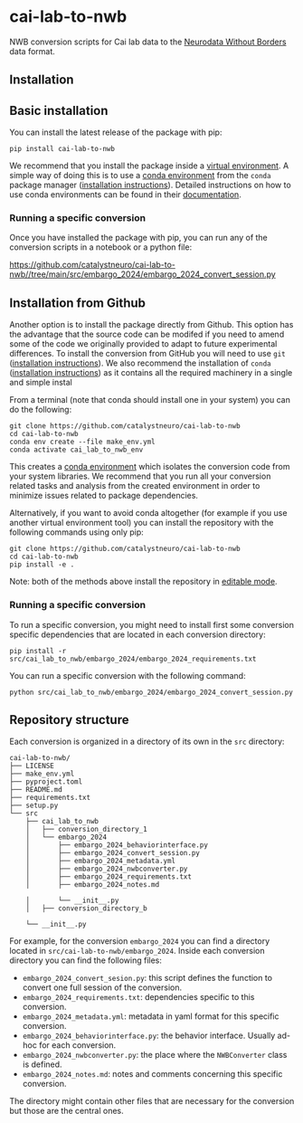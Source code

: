 # cai-lab-to-nwb
NWB conversion scripts for Cai lab data to the [Neurodata Without Borders](https://nwb-overview.readthedocs.io/) data format.


## Installation
## Basic installation

You can install the latest release of the package with pip:

```
pip install cai-lab-to-nwb
```

We recommend that you install the package inside a [virtual environment](https://docs.python.org/3/tutorial/venv.html). A simple way of doing this is to use a [conda environment](https://docs.conda.io/projects/conda/en/latest/user-guide/concepts/environments.html) from the `conda` package manager ([installation instructions](https://docs.conda.io/en/latest/miniconda.html)). Detailed instructions on how to use conda environments can be found in their [documentation](https://docs.conda.io/projects/conda/en/latest/user-guide/tasks/manage-environments.html).

### Running a specific conversion
Once you have installed the package with pip, you can run any of the conversion scripts in a notebook or a python file:

https://github.com/catalystneuro/cai-lab-to-nwb//tree/main/src/embargo_2024/embargo_2024_convert_session.py




## Installation from Github
Another option is to install the package directly from Github. This option has the advantage that the source code can be modifed if you need to amend some of the code we originally provided to adapt to future experimental differences. To install the conversion from GitHub you will need to use `git` ([installation instructions](https://github.com/git-guides/install-git)). We also recommend the installation of `conda` ([installation instructions](https://docs.conda.io/en/latest/miniconda.html)) as it contains all the required machinery in a single and simple instal

From a terminal (note that conda should install one in your system) you can do the following:

```
git clone https://github.com/catalystneuro/cai-lab-to-nwb
cd cai-lab-to-nwb
conda env create --file make_env.yml
conda activate cai_lab_to_nwb_env
```

This creates a [conda environment](https://docs.conda.io/projects/conda/en/latest/user-guide/concepts/environments.html) which isolates the conversion code from your system libraries.  We recommend that you run all your conversion related tasks and analysis from the created environment in order to minimize issues related to package dependencies.

Alternatively, if you want to avoid conda altogether (for example if you use another virtual environment tool) you can install the repository with the following commands using only pip:

```
git clone https://github.com/catalystneuro/cai-lab-to-nwb
cd cai-lab-to-nwb
pip install -e .
```

Note:
both of the methods above install the repository in [editable mode](https://pip.pypa.io/en/stable/cli/pip_install/#editable-installs).

### Running a specific conversion
To run a specific conversion, you might need to install first some conversion specific dependencies that are located in each conversion directory:
```
pip install -r src/cai_lab_to_nwb/embargo_2024/embargo_2024_requirements.txt
```

You can run a specific conversion with the following command:
```
python src/cai_lab_to_nwb/embargo_2024/embargo_2024_convert_session.py
```

## Repository structure
Each conversion is organized in a directory of its own in the `src` directory:

    cai-lab-to-nwb/
    ├── LICENSE
    ├── make_env.yml
    ├── pyproject.toml
    ├── README.md
    ├── requirements.txt
    ├── setup.py
    └── src
        ├── cai_lab_to_nwb
        │   ├── conversion_directory_1
        │   └── embargo_2024
        │       ├── embargo_2024_behaviorinterface.py
        │       ├── embargo_2024_convert_session.py
        │       ├── embargo_2024_metadata.yml
        │       ├── embargo_2024_nwbconverter.py
        │       ├── embargo_2024_requirements.txt
        │       ├── embargo_2024_notes.md

        │       └── __init__.py
        │   ├── conversion_directory_b

        └── __init__.py

 For example, for the conversion `embargo_2024` you can find a directory located in `src/cai-lab-to-nwb/embargo_2024`. Inside each conversion directory you can find the following files:

* `embargo_2024_convert_sesion.py`: this script defines the function to convert one full session of the conversion.
* `embargo_2024_requirements.txt`: dependencies specific to this conversion.
* `embargo_2024_metadata.yml`: metadata in yaml format for this specific conversion.
* `embargo_2024_behaviorinterface.py`: the behavior interface. Usually ad-hoc for each conversion.
* `embargo_2024_nwbconverter.py`: the place where the `NWBConverter` class is defined.
* `embargo_2024_notes.md`: notes and comments concerning this specific conversion.

The directory might contain other files that are necessary for the conversion but those are the central ones.
